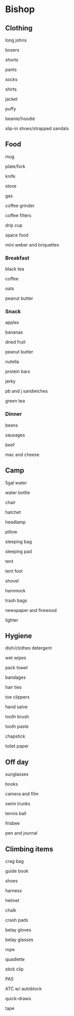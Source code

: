 # Bishop
## Clothing
long johns

boxers

shorts

pants

socks

shirts

jacket

puffy

beanie/hoodie

slip-in shoes/strapped sandals

## Food
mug

plate/fork

knife

stove

gas

coffee grinder

coffee filters

drip cup

space food

mini weber and briquettes

### Breakfast
black tea

coffee 

oats

peanut butter

### Snack
apples

bananas

dried fruit

peanut butter

nutella

protein bars

jerky

pb and j sandwiches 

green tea

### Dinner
beans

sausages

beef

mac and cheese

## Camp
5gal water

water bottle

chair

hatchet

headlamp

pillow

sleeping bag

sleeping pad

tent

tent foot

shovel

hammock

trash bags

newspaper and firewood

lighter

## Hygiene 
dish/clothes detergent

wet wipes

pack towel

bandages

hair ties

toe clippers

hand salve

tooth brush

tooth paste

chapstick

toilet paper

## Off day
sunglasses

books

camera and film

swim trunks

tennis ball

frisbee

pen and journal

## Climbing items
crag bag

guide book

shoes

harness

helmet

chalk

crash pads

belay gloves

belay glasses

rope

quadlette

stick clip

PAS

ATC w/ autoblock

quick-draws

tape
